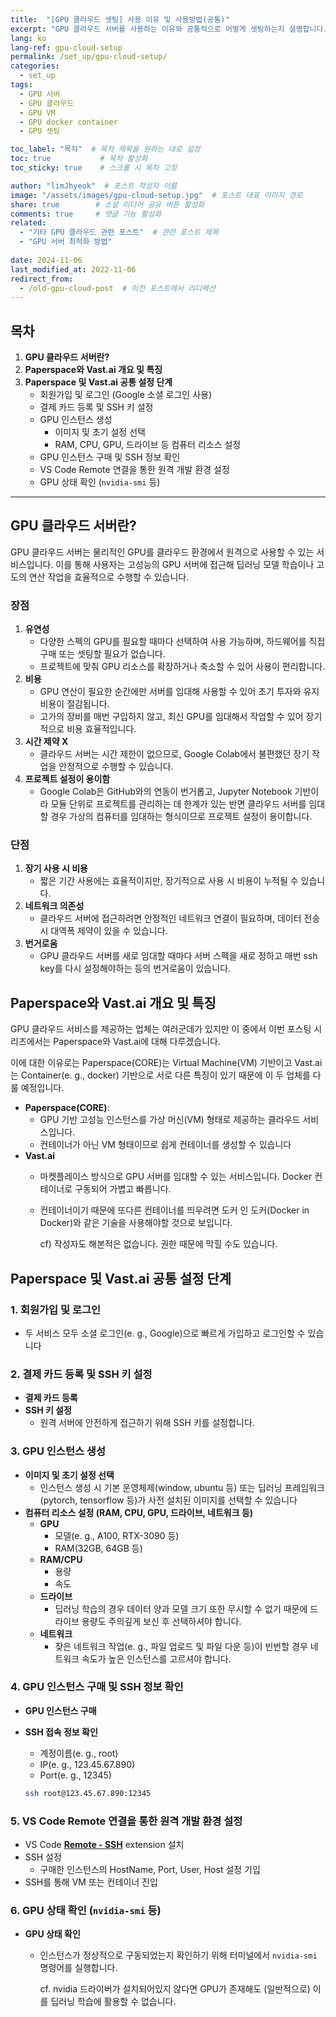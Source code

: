 ```yaml
---
title:  "[GPU 클라우드 셋팅] 사용 이유 및 사용방법(공통)"
excerpt: "GPU 클라우드 서버를 사용하는 이유와 공통적으로 어떻게 셋팅하는지 설명합니다."
lang: ko
lang-ref: gpu-cloud-setup
permalink: /set_up/gpu-cloud-setup/
categories: 
  - set_up
tags:
  - GPU 서버
  - GPU 클라우드
  - GPU VM
  - GPU docker container
  - GPU 셋팅

toc_label: "목차"  # 목차 제목을 원하는 대로 설정
toc: true           # 목차 활성화
toc_sticky: true    # 스크롤 시 목차 고정

author: "limJhyeok"  # 포스트 작성자 이름
image: "/assets/images/gpu-cloud-setup.jpg"  # 포스트 대표 이미지 경로
share: true        # 소셜 미디어 공유 버튼 활성화
comments: true     # 댓글 기능 활성화
related:
  - "기타 GPU 클라우드 관련 포스트"  # 관련 포스트 제목
  - "GPU 서버 최적화 방법"
  
date: 2024-11-06
last_modified_at: 2022-11-06
redirect_from: 
  - /old-gpu-cloud-post  # 이전 포스트에서 리디렉션
---
```


## 목차

1. **GPU 클라우드 서버란?**
2. **Paperspace와 Vast.ai 개요 및 특징**
3. **Paperspace 및 Vast.ai 공통 설정 단계**
    - 회원가입 및 로그인 (Google 소셜 로그인 사용)
    - 결제 카드 등록 및 SSH 키 설정
    - GPU 인스턴스 생성
        - 이미지 및 초기 설정 선택
        - RAM, CPU, GPU, 드라이브 등 컴퓨터 리소스 설정
    - GPU 인스턴스 구매 및 SSH 정보 확인
    - VS Code Remote 연결을 통한 원격 개발 환경 설정
    - GPU 상태 확인 (`nvidia-smi` 등)
---

## **GPU 클라우드 서버란?**

GPU 클라우드 서버는 물리적인 GPU를 클라우드 환경에서 원격으로 사용할 수 있는 서비스입니다. 이를 통해 사용자는 고성능의 GPU 서버에 접근해 딥러닝 모델 학습이나 고도의 연산 작업을 효율적으로 수행할 수 있습니다.

### 장점

1. **유연성**
    - 다양한 스펙의 GPU를 필요할 때마다 선택하여 사용 가능하며, 하드웨어를 직접 구매 또는 셋팅할 필요가 없습니다.
    - 프로젝트에 맞춰 GPU 리소스를 확장하거나 축소할 수 있어 사용이 편리합니다.
2. **비용**
    - GPU 연산이 필요한 순간에만 서버를 임대해 사용할 수 있어 초기 투자와 유지 비용이 절감됩니다.
    - 고가의 장비를 매번 구입하지 않고, 최신 GPU를 임대해서 작업할 수 있어 장기적으로 비용 효율적입니다.
3. **시간 제약 X**
    - 클라우드 서버는 시간 제한이 없으므로, Google Colab에서 불편했던 장기 작업을 안정적으로 수행할 수 있습니다.
4. **프로젝트 설정이 용이함**
    - Google Colab은 GitHub와의 연동이 번거롭고, Jupyter Notebook 기반이라 모듈 단위로 프로젝트를 관리하는 데 한계가 있는 반면 클라우드 서버를 임대할 경우 가상의 컴퓨터를 임대하는 형식이므로 프로젝트 설정이 용이합니다.

### 단점

1. **장기 사용 시 비용**
    - 짧은 기간 사용에는 효율적이지만, 장기적으로 사용 시 비용이 누적될 수 있습니다.
2. **네트워크 의존성**
    - 클라우드 서버에 접근하려면 안정적인 네트워크 연결이 필요하며, 데이터 전송 시 대역폭 제약이 있을 수 있습니다.
3. **번거로움**
    - GPU 클라우드 서버를 새로 임대할 때마다 서버 스펙을 새로 정하고 매번 ssh key를 다시 설정해야하는 등의 번거로움이 있습니다.

## **Paperspace와 Vast.ai 개요 및 특징**

GPU 클라우드 서비스를 제공하는 업체는 여러군데가 있지만 이 중에서 이번 포스팅 시리즈에서는 Paperspace와 Vast.ai에 대해 다루겠습니다.

이에 대한 이유로는 Paperspace(CORE)는 Virtual Machine(VM) 기반이고 Vast.ai는 Container(e. g., docker) 기반으로 서로 다른 특징이 있기 때문에 이 두 업체를 다룰 예정입니다.

- **Paperspace(CORE)**:
    - GPU 기반 고성능 인스턴스를 가상 머신(VM) 형태로 제공하는 클라우드 서비스입니다.
    - 컨테이너가 아닌 VM 형태이므로 쉽게 컨테이너를 생성할 수 있습니다
- **Vast.ai**
    - 마켓플레이스 방식으로 GPU 서버를 임대할 수 있는 서비스입니다. Docker 컨테이너로 구동되어 가볍고 빠릅니다.
    - 컨테이너이기 때문에 또다른 컨테이너를 띄우려면 도커 인 도커(Docker in Docker)와 같은 기술을 사용해야할 것으로 보입니다.
        
        cf) 작성자도 해본적은 없습니다. 권한 때문에 막힐 수도 있습니다.
        

## **Paperspace 및 Vast.ai 공통 설정 단계**

### 1. 회원가입 및 로그인

- 두 서비스 모두 소셜 로그인(e. g., Google)으로 빠르게 가입하고 로그인할 수 있습니다

### 2. 결제 카드 등록 및 SSH 키 설정

- **결제 카드 등록**
- **SSH 키 설정**
    - 원격 서버에 안전하게 접근하기 위해 SSH 키를 설정합니다.

### 3. GPU 인스턴스 생성

- **이미지 및 초기 설정 선택**
    - 인스턴스 생성 시 기본 운영체제(window, ubuntu 등) 또는 딥러닝 프레임워크(pytorch, tensorflow 등)가 사전 설치된 이미지를 선택할 수 있습니다
- **컴퓨터 리소스 설정 (RAM, CPU, GPU, 드라이브, 네트워크 등)**
    - **GPU**
        - 모델(e. g., A100, RTX-3090 등)
        - RAM(32GB, 64GB 등)
    - **RAM/CPU**
        - 용량
        - 속도
    - **드라이브**
        - 딥러닝 학습의 경우 데이터 양과 모델 크기 또한 무시할 수 없기 때문에 드라이브 용량도 주의깊게 보신 후 선택하셔야 합니다.
    - **네트워크**
        - 잦은 네트워크 작업(e. g., 파일 업로드 및 파일 다운 등)이 빈번할 경우 네트워크 속도가 높은 인스턴스를 고르셔야 합니다.

### 4. GPU 인스턴스 구매 및 SSH 정보 확인

- **GPU 인스턴스 구매**
- **SSH 접속 정보 확인**
    - 계정이름(e. g., root)
    - IP(e. g., 123.45.67.890)
    - Port(e. g., 12345)
    
    ```bash
    ssh root@123.45.67.890:12345
    ```
    

### 5. VS Code Remote 연결을 통한 원격 개발 환경 설정

- VS Code [**Remote - SSH**](https://marketplace.visualstudio.com/items?itemName=ms-vscode-remote.remote-ssh) extension 설치
- SSH 설정
    - 구매한 인스턴스의 HostName, Port, User, Host 설정 기입
- SSH를 통해 VM 또는 컨테이너 진입

### 6. GPU 상태 확인 (`nvidia-smi` 등)

- **GPU 상태 확인**
    - 인스턴스가 정상적으로 구동되었는지 확인하기 위해 터미널에서 `nvidia-smi` 명령어를 실행합니다.
        
        cf. nvidia 드라이버가 설치되어있지 않다면 GPU가 존재해도 (일반적으로) 이를 딥러닝 학습에 활용할 수 없습니다.
